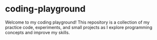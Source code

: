 # coding-playground
Welcome to my coding playground! This repository is a collection of my practice code, experiments, and small projects as I explore programming concepts and improve my skills.
